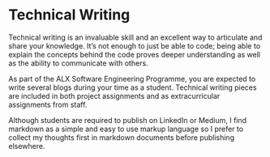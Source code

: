 # Technical Writing
Technical writing is an invaluable skill and an excellent way to articulate and share your knowledge. It’s not enough to just be able to code; being able to explain the concepts behind the code proves deeper understanding as well as the ability to communicate with others.  

As part of the ALX Software Engineering Programme, you are expected to write several blogs during your time as a student. Technical writing pieces are included in both project assignments and as extracurricular assignments from staff.  

Although students are required to publish on LinkedIn or Medium, I find markdown as a simple and easy to use markup language so I prefer to collect my thoughts first in markdown documents before publishing elsewhere.